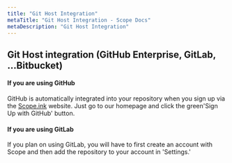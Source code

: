 ```yaml
---
title: "Git Host Integration"
metaTitle: "Git Host Integration - Scope Docs"
metaDescription: "Git Host Integration"
---
```


## Git Host integration (GitHub Enterprise, GitLab, ...Bitbucket)

#### If you are using GitHub
GitHub is automatically integrated into your repository when you sign up via the [Scope.ink](https://scope.ink/) website. Just go to our homepage and click the green'Sign Up with GitHub' button. 

#### If you are using GitLab
If you plan on using GitLab, you will have to first create an account with Scope and then add the repository to your account in 'Settings.' 

